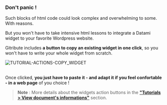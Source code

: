 ### Don't panic !

Such blocks of html code could look complex and overwhelming to some. With reasons.

But you won't have to take intensive html lessons to integrate a Datami widget to your favorite Wordpress website.

Gitribute includes **a button to copy an existing widget in one click**, so you won't have to write your whole widget from scratch.

<div>
  <img
    alt="TUTORIAL-ACTIONS-COPY_WIDGET"
    src="https://raw.githubusercontent.com/multi-coop/vizboard-website-content/main/images/tutorial/commented/tutorial-08.png"
    />
</div>

<br>

Once clicked, **you just have to paste it - and adapt it if you feel confortable - in a web page** of you choice !

> **Note** : More details about the widgets action buttons in the **["Tutorials > View document's informations"](/tutorial-actions)** section.
